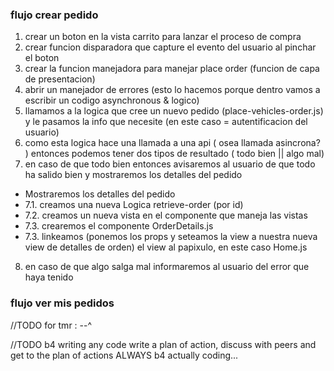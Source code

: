 ### flujo crear pedido
1. crear un boton en la vista carrito para lanzar el proceso de compra
2. crear funcion disparadora que capture el evento del usuario al pinchar el boton 
3. crear la funcion manejadora para manejar place order (funcion de capa de presentacion)
4. abrir un manejador de errores (esto lo hacemos porque dentro vamos a escribir un codigo asynchronous & logico)
5. llamamos a la logica que cree un nuevo pedido (place-vehicles-order.js) y le pasamos la info que necesite (en este caso = autentificacion del usuario)
6. como esta logica hace una llamada a una api ( osea llamada asincrona? ) entonces podemos tener dos tipos de resultado ( todo bien || algo mal) 
7. en caso de que todo bien entonces avisaremos al usuario de que todo ha salido bien y mostraremos los detalles del pedido
- Mostraremos los detalles del pedido
- 7.1. creamos una nueva Logica retrieve-order (por id)
- 7.2. creamos un nueva vista en el componente que maneja las vistas
- 7.3. crearemos el componente OrderDetails.js 
- 7.3. linkeamos (ponemos los props y seteamos la view a nuestra nueva view de detalles de orden) el view al papixulo, en este caso Home.js 
8. en caso de que algo salga mal informaremos al usuario del error que haya tenido


### flujo ver mis pedidos
//TODO for tmr : --^ 


//TODO b4 writing any code write a plan of action, discuss with peers and get to the plan of actions ALWAYS b4 actually coding...